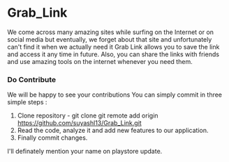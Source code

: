 # Grab_Link

We come across many amazing sites while surfing on the Internet or on social media but eventually, we forget about that site and unfortunately can't find it when we actually need it Grab Link allows you to save the link and access it any time in future. Also, you can share the links with friends and use amazing tools on the internet whenever you need them.

### Do Contribute

We will be happy to see your contributions
You can simply commit in three simple steps :

1. Clone repository
        - git clone git remote add origin https://github.com/suyashl13/Grab_Link.git
2. Read the code, analyze it and add new features to our application.
3. Finally commit changes.

I'll definately mention your name on playstore update.
